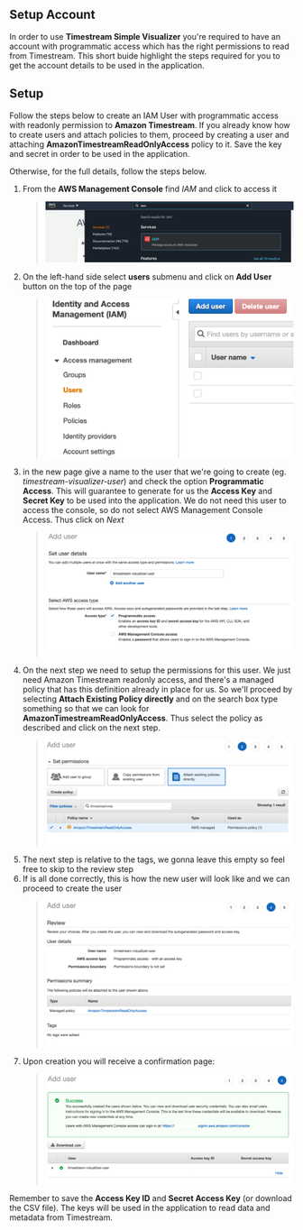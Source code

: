 ## Setup Account

In order to use **Timestream Simple Visualizer** you're required to have an account with programmatic access which has the right permissions to read from Timestream. This short buide highlight the steps required for you to get the account details to be used in the application.

## Setup

Follow the steps below to create an IAM User with programmatic access with readonly permission to **Amazon Timestream**. If you already know how to create users and attach policies to them, proceed by creating a user and attaching **AmazonTimestreamReadOnlyAccess** policy to it. Save the key and secret in order to be used in the application.

Otherwise, for the full details, follow the steps below.

1. From the **AWS Management Console** find _IAM_ and click to access it
   > ![iam-1](img/iam-1.png)
2. On the left-hand side select **users** submenu and click on **Add User** button on the top of the page
   > ![iam-2](img/iam-2.png)
3. in the new page give a name to the user that we're going to create (eg. _timestream-visualizer-user_) and check the option **Programmatic Access**. This will guarantee to generate for us the **Access Key** and **Secret Key** to be used into the application. We do not need this user to access the console, so do not select AWS Management Console Access. Thus click on _Next_
   > ![iam-3](img/iam-3.png)
4. On the next step we need to setup the permissions for this user. We just need Amazon Timestream readonly access, and there's a managed policy that has this definition already in place for us. So we'll proceed by selecting **Attach Existing Policy directly** and on the search box type something so that we can look for **AmazonTimestreamReadOnlyAccess**. Thus select the policy as described and click on the next step.
   > ![iam-4](img/iam-4.png)
5. The next step is relative to the tags, we gonna leave this empty so feel free to skip to the review step
6. If is all done correctly, this is how the new user will look like and we can proceed to create the user
   > ![iam-5](img/iam-5.png)
7. Upon creation you will receive a confirmation page:
   > ![iam-6](img/iam-6.png)

Remember to save the **Access Key ID** and **Secret Access Key** (or download the CSV file). The keys will be used in the application to read data and metadata from Timestream.
